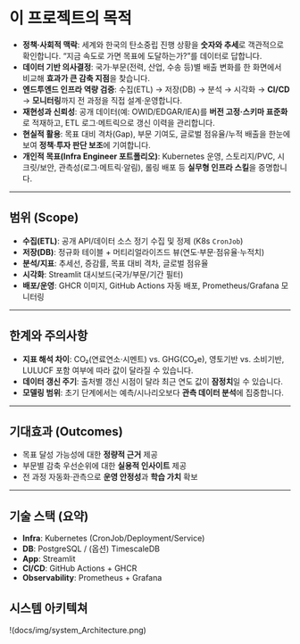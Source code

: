 # 이 프로젝트의 목적

- **정책·사회적 맥락**: 세계와 한국의 탄소중립 진행 상황을 **숫자와 추세**로 객관적으로 확인합니다. “지금 속도로 가면 목표에 도달하는가?”를 데이터로 답합니다.
- **데이터 기반 의사결정**: 국가·부문(전력, 산업, 수송 등)별 배출 변화를 한 화면에서 비교해 **효과가 큰 감축 지점**을 찾습니다.
- **엔드투엔드 인프라 역량 검증**: 수집(ETL) → 저장(DB) → 분석 → 시각화 → **CI/CD** → **모니터링**까지 전 과정을 직접 설계·운영합니다.
- **재현성과 신뢰성**: 공개 데이터(예: OWID/EDGAR/IEA)를 **버전 고정·스키마 표준화**로 적재하고, ETL 로그·메트릭으로 갱신 이력을 관리합니다.
- **현실적 활용**: 목표 대비 격차(Gap), 부문 기여도, 글로벌 점유율/누적 배출을 한눈에 보여 **정책·투자 판단 보조**에 기여합니다.
- **개인적 목표(Infra Engineer 포트폴리오)**: Kubernetes 운영, 스토리지/PVC, 시크릿/보안, 관측성(로그·메트릭·알림), 롤링 배포 등 **실무형 인프라 스킬**을 증명합니다.

---

## 범위 (Scope)

- **수집(ETL)**: 공개 API/데이터 소스 정기 수집 및 정제 (K8s `CronJob`)
- **저장(DB)**: 정규화 테이블 + 머티리얼라이즈드 뷰(연도·부문·점유율·누적치)
- **분석/지표**: 추세선, 증감률, 목표 대비 격차, 글로벌 점유율
- **시각화**: Streamlit 대시보드(국가/부문/기간 필터)
- **배포/운영**: GHCR 이미지, GitHub Actions 자동 배포, Prometheus/Grafana 모니터링

---

## 한계와 주의사항

- **지표 해석 차이**: CO₂(연료연소·시멘트) vs. GHG(CO₂e), 영토기반 vs. 소비기반, LULUCF 포함 여부에 따라 값이 달라질 수 있습니다.
- **데이터 갱신 주기**: 출처별 갱신 시점이 달라 최근 연도 값이 **잠정치**일 수 있습니다.
- **모델링 범위**: 초기 단계에서는 예측/시나리오보다 **관측 데이터 분석**에 집중합니다.

---

## 기대효과 (Outcomes)

- 목표 달성 가능성에 대한 **정량적 근거** 제공
- 부문별 감축 우선순위에 대한 **실용적 인사이트** 제공
- 전 과정 자동화·관측으로 **운영 안정성**과 **학습 가치** 확보

---

## 기술 스택 (요약)

- **Infra**: Kubernetes (CronJob/Deployment/Service)
- **DB**: PostgreSQL / (옵션) TimescaleDB
- **App**: Streamlit
- **CI/CD**: GitHub Actions + GHCR
- **Observability**: Prometheus + Grafana

## 시스템 아키텍쳐

!(docs/img/system_Architecture.png)